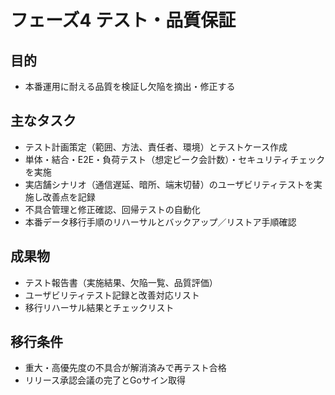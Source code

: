 ﻿# フェーズ4 テスト・品質保証

## 目的
- 本番運用に耐える品質を検証し欠陥を摘出・修正する

## 主なタスク
- テスト計画策定（範囲、方法、責任者、環境）とテストケース作成
- 単体・結合・E2E・負荷テスト（想定ピーク会計数）・セキュリティチェックを実施
- 実店舗シナリオ（通信遅延、暗所、端末切替）のユーザビリティテストを実施し改善点を記録
- 不具合管理と修正確認、回帰テストの自動化
- 本番データ移行手順のリハーサルとバックアップ／リストア手順確認

## 成果物
- テスト報告書（実施結果、欠陥一覧、品質評価）
- ユーザビリティテスト記録と改善対応リスト
- 移行リハーサル結果とチェックリスト

## 移行条件
- 重大・高優先度の不具合が解消済みで再テスト合格
- リリース承認会議の完了とGoサイン取得
